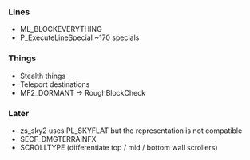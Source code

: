 ### Lines
- ML_BLOCKEVERYTHING
- P_ExecuteLineSpecial ~170 specials

### Things
- Stealth things
- Teleport destinations
- MF2_DORMANT -> RoughBlockCheck

### Later
- zs_sky2 uses PL_SKYFLAT but the representation is not compatible
- SECF_DMGTERRAINFX
- SCROLLTYPE (differentiate top / mid / bottom wall scrollers)

